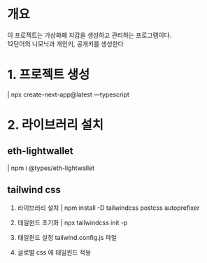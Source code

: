 # 개요

이 프로젝트는 가상화폐 지갑을 생성하고 관리하는 프로그램이다.  
12단어의 니모닉과 개인키, 공개키를 생성한다

# 1. 프로젝트 생성

| npx create-next-app@latest —typescript

# 2. 라이브러리 설치

## eth-lightwallet

| npm i @types/eth-lightwallet

## tailwind css

1. 라이브러리 설치
   | npm install -D tailwindcss postcss autoprefixer

2. 태일윈드 초기화
   | npx tailwindcss init -p

3. 태일윈드 설정
   tailwind.config.js 파일

4. 글로벌 css 에 태일윈드 적용

